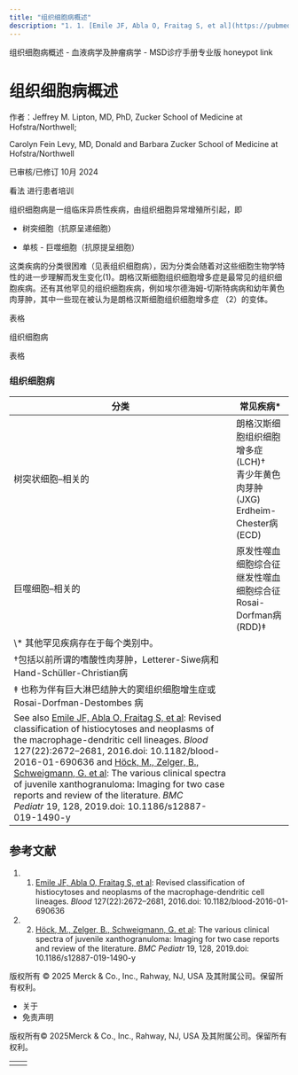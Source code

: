 ```yaml
---
title: "组织细胞病概述"
description: "1. 1. [Emile JF, Abla O, Fraitag S, et al](https://pubmed.ncbi.nlm.nih.gov/26966089/): Revised classification of histiocytoses and neoplasms of the macrophage-dendritic cell lineages. _Blood_ 127(22):2672–2681, 2016.doi: 10.1182/blood-2016-01-690636"
---
```


﻿组织细胞病概述 \- 血液病学及肿瘤病学 \- MSD诊疗手册专业版 honeypot link

# 组织细胞病概述

作者：Jeffrey M. Lipton, MD, PhD, Zucker School of Medicine at Hofstra/Northwell;

Carolyn Fein Levy, MD, Donald and Barbara Zucker School of Medicine at Hofstra/Northwell

已审核/已修订 10月 2024

看法 进行患者培训

组织细胞病是一组临床异质性疾病，由组织细胞异常增殖所引起，即

- 树突细胞（抗原呈递细胞）

- 单核 \- 巨噬细胞（抗原提呈细胞）


这类疾病的分类很困难（见表组织细胞病），因为分类会随着对这些细胞生物学特性的进一步理解而发生变化(1)。朗格汉斯细胞组织细胞增多症是最常见的组织细胞疾病。还有其他罕见的组织细胞疾病，例如埃尔德海姆-切斯特病病和幼年黄色肉芽肿，其中一些现在被认为是朗格汉斯细胞组织细胞增多症 （2）的变体。

表格

组织细胞病

表格

### 组织细胞病

| 分类 | 常见疾病\* |
| --- | --- |
| 树突状细胞–相关的 | 朗格汉斯细胞组织细胞增多症 (LCH)†<br>青少年黄色肉芽肿 (JXG)<br>Erdheim-Chester病 (ECD) |
| 巨噬细胞–相关的 | 原发性噬血细胞综合征<br>继发性噬血细胞综合征<br>Rosai-Dorfman病 (RDD)‡ |
| \\* 其他罕见疾病存在于每个类别中。 |
| †包括以前所谓的嗜酸性肉芽肿，Letterer-Siwe病和Hand-Schüller-Christian病 |
| ‡ 也称为伴有巨大淋巴结肿大的窦组织细胞增生症或 Rosai-Dorfman-Destombes 病 |
| See also [Emile JF, Abla O, Fraitag S, et al](https://pubmed.ncbi.nlm.nih.gov/26966089/): Revised classification of histiocytoses and neoplasms of the macrophage-dendritic cell lineages. _Blood_ 127(22):2672–2681, 2016.doi: 10.1182/blood-2016-01-690636 and [Höck, M., Zelger, B., Schweigmann, G. et al](https://bmcpediatr.biomedcentral.com/articles/10.1186/s12887-019-1490-y): The various clinical spectra of juvenile xanthogranuloma: Imaging for two case reports and review of the literature. _BMC Pediatr_ 19, 128, 2019.doi: 10.1186/s12887-019-1490-y |

## 参考文献

1. 1. [Emile JF, Abla O, Fraitag S, et al](https://pubmed.ncbi.nlm.nih.gov/26966089/): Revised classification of histiocytoses and neoplasms of the macrophage-dendritic cell lineages. _Blood_ 127(22):2672–2681, 2016.doi: 10.1182/blood-2016-01-690636

2. 2. [Höck, M., Zelger, B., Schweigmann, G. et al](https://bmcpediatr.biomedcentral.com/articles/10.1186/s12887-019-1490-y): The various clinical spectra of juvenile xanthogranuloma: Imaging for two case reports and review of the literature. _BMC Pediatr_ 19, 128, 2019.doi: 10.1186/s12887-019-1490-y




版权所有 © 2025
Merck & Co., Inc., Rahway, NJ, USA 及其附属公司。保留所有权利。

- 关于
- 免责声明

版权所有© 2025Merck & Co., Inc., Rahway, NJ, USA 及其附属公司。保留所有权利。

|     |     |
| --- | --- |
|  |  |
